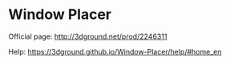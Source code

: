 # Window Placer

Official page: http://3dground.net/prod/2246311

Help: https://3dground.github.io/Window-Placer/help/#home_en
